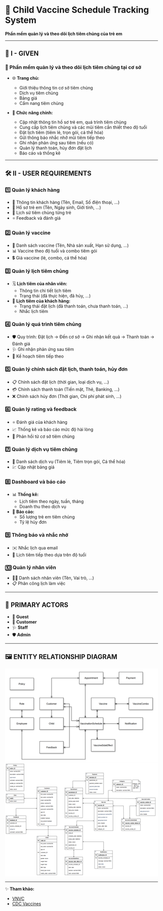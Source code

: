 # 🌟 Child Vaccine Schedule Tracking System
**Phần mềm quản lý và theo dõi lịch tiêm chủng của trẻ em**

---

## 🧩 I - GIVEN

### 🏥 Phần mềm quản lý và theo dõi lịch tiêm chủng tại cơ sở

- 🌐 **Trang chủ:**
  - Giới thiệu thông tin cơ sở tiêm chủng
  - Dịch vụ tiêm chủng
  - Bảng giá
  - Cẩm nang tiêm chủng

- 📝 **Chức năng chính:**
  - Cập nhật thông tin hồ sơ trẻ em, quá trình tiêm chủng
  - Cung cấp lịch tiêm chủng và các mũi tiêm cần thiết theo độ tuổi
  - Đặt lịch tiêm (tiêm lẻ, trọn gói, cá thể hóa)
  - Gửi thông báo nhắc nhở mũi tiêm tiếp theo
  - Ghi nhận phản ứng sau tiêm (nếu có)
  - Quản lý thanh toán, hủy đơn đặt lịch
  - Báo cáo và thống kê

---  

## 🛠️ II - USER REQUIREMENTS

### 1️⃣ **Quản lý khách hàng**
- 👤 Thông tin khách hàng (Tên, Email, Số điện thoại, ...)
- 🧒 Hồ sơ trẻ em (Tên, Ngày sinh, Giới tính, ...)
- 📜 Lịch sử tiêm chủng từng trẻ
- ⭐ Feedback và đánh giá

### 2️⃣ **Quản lý vaccine**
- 💉 Danh sách vaccine (Tên, Nhà sản xuất, Hạn sử dụng, ...)
- 📊 Vaccine theo độ tuổi và combo tiêm gói
- 💲 Giá vaccine (lẻ, combo, cá thể hóa)

### 3️⃣ **Quản lý lịch tiêm chủng**
- 🗓️ **Lịch tiêm của nhân viên:**
  - Thông tin chi tiết lịch tiêm
  - Trạng thái (đã thực hiện, đã hủy, ...)
- 📅 **Lịch tiêm của khách hàng:**
  - Trạng thái đặt lịch (đã thanh toán, chưa thanh toán, ...)
  - Nhắc lịch tiêm

### 4️⃣ **Quản lý quá trình tiêm chủng**
- 🛡️ Quy trình: Đặt lịch → Đến cơ sở → Ghi nhận kết quả → Thanh toán → Đánh giá
- 🩺 Ghi nhận phản ứng sau tiêm
- 📆 Kế hoạch tiêm tiếp theo

### 5️⃣ **Quản lý chính sách đặt lịch, thanh toán, hủy đơn**
- 📋 Chính sách đặt lịch (thời gian, loại dịch vụ, ...)
- 💳 Chính sách thanh toán (Tiền mặt, Thẻ, Banking, ...)
- ❌ Chính sách hủy đơn (Thời gian, Chi phí phát sinh, ...)

### 6️⃣ **Quản lý rating và feedback**
- ⭐ Đánh giá của khách hàng
- 📈 Thống kê và báo cáo mức độ hài lòng
- 🔄 Phản hồi từ cơ sở tiêm chủng

### 7️⃣ **Quản lý dịch vụ tiêm chủng**
- 📌 Danh sách dịch vụ (Tiêm lẻ, Tiêm trọn gói, Cá thể hóa)
- 💹 Cập nhật bảng giá

### 8️⃣ **Dashboard và báo cáo**
- 📊 **Thống kê:**
  - Lịch tiêm theo ngày, tuần, tháng
  - Doanh thu theo dịch vụ
- 📝 **Báo cáo:**
  - Số lượng trẻ em tiêm chủng
  - Tỷ lệ hủy đơn

### 9️⃣ **Thông báo và nhắc nhở**
- ✉️ Nhắc lịch qua email
- 📆 Lịch tiêm tiếp theo dựa trên độ tuổi

### 🔟 **Quản lý nhân viên**
- 👨‍⚕️ Danh sách nhân viên (Tên, Vai trò, ...)
- 📋 Phân công lịch làm việc

---

## 👥 PRIMARY ACTORS

- 👤 **Guest**
- 👥 **Customer**
- 🩺 **Staff**
- 🛡️ **Admin**

---

## 🖼️ ENTITY RELATIONSHIP DIAGRAM

![Simple ERD](assets/erd.png)  
![Detailed ERD](assets/erd-detailed.png)

---

✨ **Tham khảo:**
- [VNVC](https://vnvc.vn/)
- [CDC Vaccines](https://www.cdc.gov/vaccines/)  

